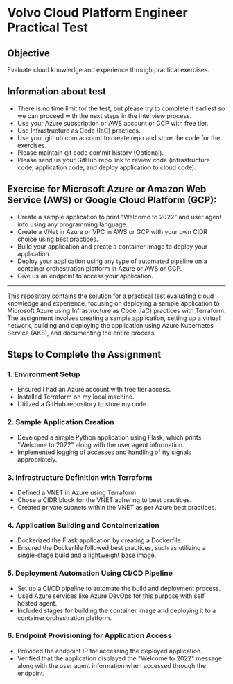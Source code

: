 # Volvo Cloud Platform Engineer Practical Test

## Objective
Evaluate cloud knowledge and experience through practical exercises.

## Information about test

- There is no time limit for the test, but please try to complete it earliest so we can proceed with the next steps in the interview process.
- Use your Azure subscription or AWS account or GCP with free tier.
- Use Infrastructure as Code (IaC) practices.
- Use your github.com account to create repo and store the code for the exercises.
- Please maintain git code commit history (Optional).
- Please send us your GitHub repo link to review code (infrastructure code, application code, and deploy application to cloud code).

## Exercise for Microsoft Azure or Amazon Web Service (AWS) or Google Cloud Platform (GCP):

- Create a sample application to print “Welcome to 2022” and user agent info using any programming language.
- Create a VNet in Azure or VPC in AWS or GCP with your own CIDR choice using best practices.
- Build your application and create a container image to deploy your application.
- Deploy your application using any type of automated pipeline on a container orchestration platform in Azure or AWS or GCP.
- Give us an endpoint to access your application.

---

This repository contains the solution for a practical test evaluating cloud knowledge and experience, focusing on deploying a sample application to Microsoft Azure using Infrastructure as Code (IaC) practices with Terraform. The assignment involves creating a sample application, setting up a virtual network, building and deploying the application using Azure Kubernetes Service (AKS), and documenting the entire process.

## Steps to Complete the Assignment

### 1. Environment Setup

- Ensured I had an Azure account with free tier access.
- Installed Terraform on my local machine.
- Utilized a GitHub repository to store my code.

### 2. Sample Application Creation

- Developed a simple Python application using Flask, which prints "Welcome to 2022" along with the user agent information.
- Implemented logging of accesses and handling of tty signals appropriately.

### 3. Infrastructure Definition with Terraform

- Defined a VNET in Azure using Terraform.
- Chose a CIDR block for the VNET adhering to best practices.
- Created private subnets within the VNET as per Azure best practices.

### 4. Application Building and Containerization

- Dockerized the Flask application by creating a Dockerfile.
- Ensured the Dockerfile followed best practices, such as utilizing a single-stage build and a lightweight base image.

### 5. Deployment Automation Using CI/CD Pipeline

- Set up a CI/CD pipeline to automate the build and deployment process.
- Used Azure services like Azure DevOps for this purpose with self hosted agent.
- Included stages for building the container image and deploying it to a container orchestration platform.

### 6. Endpoint Provisioning for Application Access

- Provided the endpoint IP for accessing the deployed application.
- Verified that the application displayed the "Welcome to 2022" message along with the user agent information when accessed through the endpoint.
